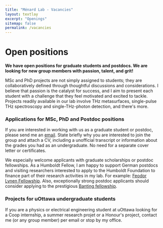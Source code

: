 ```yaml
---
title: "Ménard Lab - Vacancies"
layout: textlay
excerpt: "Openings"
sitemap: false
permalink: /vacancies
---
```


# Open positions

**We have open positions for graduate students and postdocs. We are looking for new group members with passion, talent, and grit!**

MSc and PhD projects are not simply assigned to students; they are collaboratively defined through thoughtful discussions and considerations. I believe that passion is the catalyst for success, and I aim to present each student with a challenge that they feel motivated and excited to tackle. Projects readily available in our lab involve THz metasurfaces, single-pulse THz spectroscopy and single-THz-photon detection, and there's more.

### Applications for MSc, PhD and Postdoc positions
If you are interested in working with us as a graduate student or postdoc, please send me an [email](mailto:jean-michel.menard@uottawa.ca). State briefly why you are interested to join the group and attach a CV, including a unofficial transcript or information about the grades you had as an undergraduate. No need for a separate cover letter or certificates.

We especially welcome applicants with graduate scholarships or postdoc fellowships. 
As a Humboldt Fellow, I am happy to support German postdocs and visiting researchers interested to apply to the Humboldt Foundation to finance part of their research activities in my lab. For example: [Feodor Lynen Fellowship](https://www.humboldt-foundation.de/en/apply/sponsorship-programmes/feodor-lynen-research-fellowship).
Also, exceptionally strong postdoc applicants should consider applying to the prestigious [Banting fellowship](https://banting.fellowships-bourses.gc.ca/en/home-accueil.html). 

### Projects for uOttawa undergraduate students
If you are a physics or electrical engineering student at uOttawa looking for a Coop internship, a summer research projet or a Honour's project, contact me (or any group member) per email or stop by my office.

